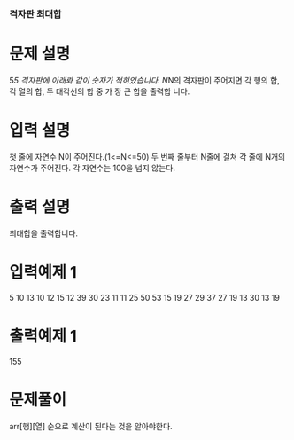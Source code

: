 ### 격자판 최대합

# 문제 설명

5*5 격자판에 아래롸 같이 숫자가 적혀있습니다. 
N*N의 격자판이 주어지면 각 행의 합, 각 열의 합, 두 대각선의 합 중 가 장 큰 합을 출력합
니다.


# 입력 설명

첫 줄에 자연수 N이 주어진다.(1<=N<=50) 
두 번째 줄부터 N줄에 걸쳐 각 줄에 N개의 자연수가 주어진다. 
각 자연수는 100을 넘지 않는다. 


# 출력 설명

최대합을 출력합니다.

# 입력예제 1

5
10 13 10 12 15
12 39 30 23 11
11 25 50 53 15
19 27 29 37 27
19 13 30 13 19

# 출력예제 1

155

# 문제풀이

arr[행][열] 순으로 계산이 된다는 것을 알아야한다.